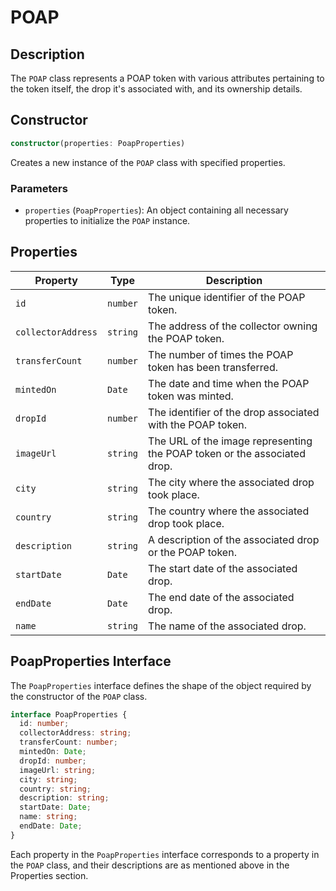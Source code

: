 # POAP

## Description

The `POAP` class represents a POAP token with various attributes pertaining to the token itself, the drop it's associated with, and its ownership details.

## Constructor

```typescript
constructor(properties: PoapProperties)
```

Creates a new instance of the `POAP` class with specified properties.

### Parameters

- `properties` (`PoapProperties`): An object containing all necessary properties to initialize the `POAP` instance.

## Properties

| Property           | Type     | Description                                                              |
| ------------------ | -------- | ------------------------------------------------------------------------ |
| `id`               | `number` | The unique identifier of the POAP token.                                 |
| `collectorAddress` | `string` | The address of the collector owning the POAP token.                      |
| `transferCount`    | `number` | The number of times the POAP token has been transferred.                 |
| `mintedOn`         | `Date`   | The date and time when the POAP token was minted.                        |
| `dropId`           | `number` | The identifier of the drop associated with the POAP token.               |
| `imageUrl`         | `string` | The URL of the image representing the POAP token or the associated drop. |
| `city`             | `string` | The city where the associated drop took place.                           |
| `country`          | `string` | The country where the associated drop took place.                        |
| `description`      | `string` | A description of the associated drop or the POAP token.                  |
| `startDate`        | `Date`   | The start date of the associated drop.                                   |
| `endDate`          | `Date`   | The end date of the associated drop.                                     |
| `name`             | `string` | The name of the associated drop.                                         |

## PoapProperties Interface

The `PoapProperties` interface defines the shape of the object required by the constructor of the `POAP` class.

```typescript
interface PoapProperties {
  id: number;
  collectorAddress: string;
  transferCount: number;
  mintedOn: Date;
  dropId: number;
  imageUrl: string;
  city: string;
  country: string;
  description: string;
  startDate: Date;
  name: string;
  endDate: Date;
}
```

Each property in the `PoapProperties` interface corresponds to a property in the `POAP` class, and their descriptions are as mentioned above in the Properties section.
